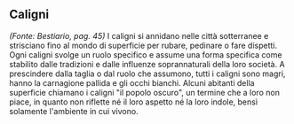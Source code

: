 ## **Caligni**

_(Fonte: Bestiario, pag. 45)_ I caligni si annidano nelle città sotterranee e
strisciano fino al mondo di superficie per rubare, pedinare o fare dispetti.
Ogni caligni svolge un ruolo specifico e assume una forma specifica come
stabilito dalle tradizioni e dalle influenze soprannaturali della loro società.
A prescindere dalla taglia o dal ruolo che assumono, tutti i caligni sono magri,
hanno la carnagione pallida e gli occhi bianchi. Alcuni abitanti della
superficie chiamano i caligni "il popolo oscuro", un termine che a loro non
piace, in quanto non riflette né il loro aspetto né la loro indole, bensì
solamente l'ambiente in cui vivono.
